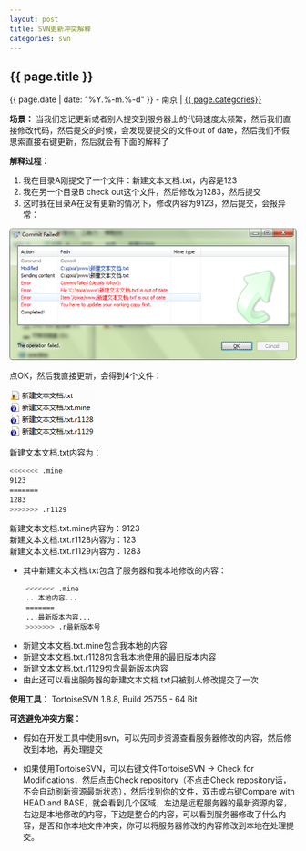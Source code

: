 ```yaml
---
layout: post
title: SVN更新冲突解释
categories: svn
---
```


## {{ page.title }}

{{ page.date | date: "%Y.%-m.%-d" }} - 南京 | <a href="/archive#{{ page.categories }}">{{ page.categories}}</a>

**场景：** 当我们忘记更新或者别人提交到服务器上的代码速度太频繁，然后我们直接修改代码，然后提交的时候，会发现要提交的文件out of date，然后我们不假思索直接右键更新，然后就会有下面的解释了

**解释过程：**  
1. 我在目录A刚提交了一个文件：新建文本文档.txt，内容是123  
2. 我在另一个目录B check out这个文件，然后修改为1283，然后提交  
3. 这时我在目录A在没有更新的情况下，修改内容为9123，然后提交，会报异常：

![svn提交异常](/images/SVNCommitFailed.png)

点OK，然后我直接更新，会得到4个文件：

![svn提交异常](/images/svn4files.png)

新建文本文档.txt内容为：

```sh
<<<<<<< .mine
9123
=======
1283
>>>>>>> .r1129
```

新建文本文档.txt.mine内容为：9123  
新建文本文档.txt.r1128内容为：123  
新建文本文档.txt.r1129内容为：1283

* 其中新建文本文档.txt包含了服务器和我本地修改的内容：

```sh
    <<<<<<< .mine
    ...本地内容...
    =======
    ...最新版本内容...
    >>>>>>> .r最新版本号
```

* 新建文本文档.txt.mine包含我本地的内容
* 新建文本文档.txt.r1128包含我本地使用的最旧版本内容
* 新建文本文档.txt.r1129包含最新版本内容
* 由此还可以看出服务器的新建文本文档.txt只被别人修改提交了一次

**使用工具：** TortoiseSVN 1.8.8, Build 25755 - 64 Bit

**可选避免冲突方案：**

* 假如在开发工具中使用svn，可以先同步资源查看服务器修改的内容，然后修改到本地，再处理提交

* 如果使用TortoiseSVN，可以右键文件TortoiseSVN → Check for Modifications，然后点击Check repository（不点击Check repository话，不会自动刷新资源最新状态），然后找到你的文件，双击或右键Compare with HEAD and BASE，就会看到几个区域，左边是远程服务器的最新资源内容，右边是本地修改的内容，下边是整合的内容，可以看到服务器修改了什么内容，是否和你本地文件冲突，你可以将服务器修改的内容修改到本地在处理提交。